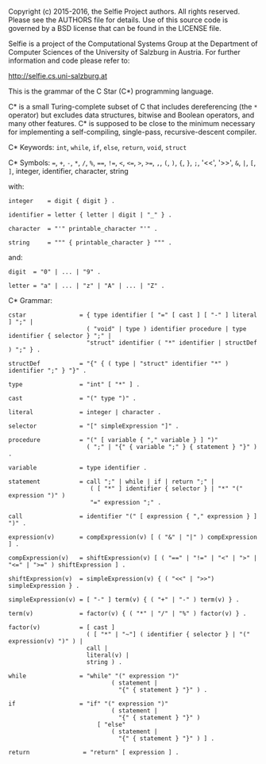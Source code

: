Copyright (c) 2015-2016, the Selfie Project authors. All rights reserved. Please see the AUTHORS file for details. Use of this source code is governed by a BSD license that can be found in the LICENSE file.

Selfie is a project of the Computational Systems Group at the Department of Computer Sciences of the University of Salzburg in Austria. For further information and code please refer to:

http://selfie.cs.uni-salzburg.at

This is the grammar of the C Star (C\*) programming language.

C\* is a small Turing-complete subset of C that includes dereferencing (the `*` operator) but excludes data structures, bitwise and Boolean operators, and many other features. C\* is supposed to be close to the minimum necessary for implementing a self-compiling, single-pass, recursive-descent compiler.

C\* Keywords: `int`, `while`, `if`, `else`, `return`, `void`, `struct`

C\* Symbols: `=`, `+`, `-`, `*`, `/`, `%`, `==`, `!=`, `<`, `<=`, `>`, `>=`, `,`, `(`, `)`, `{`, `}`, `;`, '<<', '>>', `&`, `|`, `[`, `]`, integer, identifier, character, string

with:

```
integer    = digit { digit } .

identifier = letter { letter | digit | "_" } .

character  = "'" printable_character "'" .

string     = """ { printable_character } """ .
```

and:

```
digit  = "0" | ... | "9" .

letter = "a" | ... | "z" | "A" | ... | "Z" .
```

C\* Grammar:

```
cstar               = { type identifier [ "=" [ cast ] [ "-" ] literal ] ";" |
                      ( "void" | type ) identifier procedure | type identifier { selector } ";" |
                      "struct" identifier ( "*" identifier | structDef ) ";" } .

structDef           = "{" { ( type | "struct" identifier "*" ) identifier ";" } "}" .

type                = "int" [ "*" ] .

cast                = "(" type ")" .

literal             = integer | character .

selector            = "[" simpleExpression "]" .

procedure           = "(" [ variable { "," variable } ] ")"
                      ( ";" | "{" { variable ";" } { statement } "}" ) .

variable            = type identifier .

statement           = call ";" | while | if | return ";" |
                       ( [ "*" ] identifier { selector } | "*" "(" expression ")" )
                       "=" expression ";" .

call                = identifier "(" [ expression { "," expression } ] ")" .

expression(v)       = compExpression(v) [ ( "&" | "|" ) compExpression ] .

compExpression(v)   = shiftExpression(v) [ ( "==" | "!=" | "<" | ">" | "<=" | ">=" ) shiftExpression ] .

shiftExpression(v)  = simpleExpression(v) { ( "<<" | ">>") simpleExpression } .

simpleExpression(v) = [ "-" ] term(v) { ( "+" | "-" ) term(v) } .

term(v)             = factor(v) { ( "*" | "/" | "%" ) factor(v) } .

factor(v)           = [ cast ]
                      ( [ "*" | "~"] ( identifier { selector } | "(" expression(v) ")" ) |
                      call |
                      literal(v) |
                      string ) .

while               = "while" "(" expression ")"
                             ( statement |
                               "{" { statement } "}" ) .

if                  = "if" "(" expression ")"
                             ( statement |
                               "{" { statement } "}" )
                         [ "else"
                             ( statement |
                               "{" { statement } "}" ) ] .

return               = "return" [ expression ] .
```